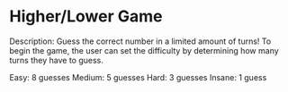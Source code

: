 # Higher/Lower Game

Description: Guess the correct number in a limited amount of turns!
To begin the game, the user can set the difficulty by determining how many turns they have to guess. 

Easy: 8 guesses
Medium: 5 guesses
Hard: 3 guesses
Insane: 1 guess